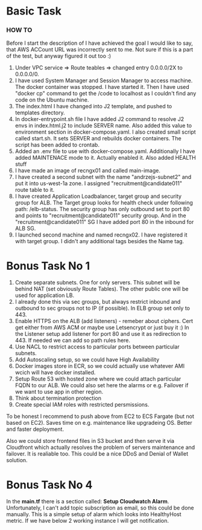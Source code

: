 # Basic Task
### HOW TO
Before I start the description of I have achieved the goal I would like to say, that AWS ACCount URL was incorrectly sent to me. Not sure if this is a part of the test, but anyway figured it out too :)

1. Under VPC service => Route teables => changed entry 0.0.0.0/2X to 0.0.0.0/0.
2. I have used System Manager and Session Manager to access machine. The docker container was stopped. I have started it. Then I have used "docker cp" command to get the /code to localhost
as I couldn't find any code on the Ubuntu machine.
3. The index.html I have changed into J2 template, and pushed to templates directory.
4. In docker-entrypoint.sh file I have added J2 command to resolve J2 envs in index.html.j2 to include SERVER name. Also added this value to environment section in docker-compose.yaml. I also created small script called start.sh. It sets SERVER and rebuilds docker containers. The script has been added to crontab.
5. Added an .env file to use with docker-compose.yaml. Additionally I have added MAINTENACE mode to it. Actually enabled it. Also added HEALTH stuff
6. I have made an image of recngx01 and called main-image.
7. I have created a second subnet with the name "andrzejs-subnet2" and put it into us-west-1a zone. I assigned "recruitment@candidate011" route table to it.
8. I have created Application Loadbalancer, target group and security group for ALB. The Target group looks for health check under following path: /elb-status.
The security group has only outbound set to port 80 and points to "recruitment@candidate011" security group. And in the "recruitment@candidate011" SG I have added port 80
in the inbound for ALB SG.
9. I launched second machine and named recngx02. I have registered it with target group. I didn't any additional tags besides the Name tag.


# Bonus Task No 1
1. Create separate subnets. One for only servers. This subnet will be behind NAT (set obviously Route Tables). The other public one will be used for application LB.
2. I already done this via sec groups, but always restrict inbound and outbound to sec groups not to IP (if possible). In ELB group set only to 443.
3. Enable HTTPS on the ALB (add listeners) - remeber about ciphers. Cert get either from AWS ACM or maybe use Letsencrypt or just buy it :) In the Listener setup add listener for port 80 and use it as redirection to 443. If needed we can add so path rules here.
4. Use NACL to restrict access to particular ports between particular subnets.
5. Add Autoscaling setup, so we could have High Availability
6. Docker images store in ECR, so we could actually use whatever AMI wcich will have docker installed.
7. Setup Route 53 with hosted zone where we could attach particular FQDN to our ALB. We could also set here the alarms or e.g. Failover if we want to use app in other region.
8. Think about termination protection
9. Create special IAM roles with restricted persmissions.

To be honest I recommend to push above from EC2 to ECS Fargate (but not based on EC2). Saves time on e.g. maintenance like upgradeing OS. Better and faster deployment.

Also we could store frontend files in S3 bucket and then serve it via Cloudfront which actually resolves the problem of servers maintenance and failover. It is realiable too. This could be a nice DDoS and Denial of Wallet solution.

# Bonus Task No 4
In the **main.tf** there is a section called: **Setup Cloudwatch Alarm**. Unfortunately, I can't add topic subscription as email, so this could be done manually. This is a simple setup of alarm which looks into HealthyHost metric. If we have below 2 working instance I will get notification.
